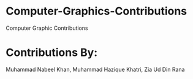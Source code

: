# Computer-Graphics-Contributions
Computer Graphic Contributions
# Contributions By:
Muhammad Nabeel Khan,
Muhammad Hazique Khatri,
Zia Ud Din Rana
